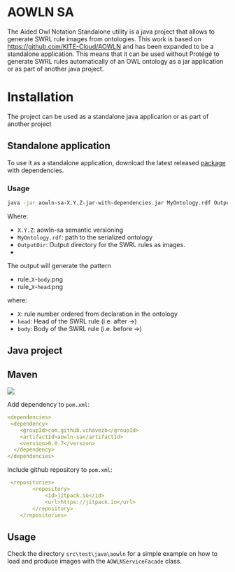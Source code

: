# AOWLN SA

The Aided Owl Notation Standalone utility is a java project that allows to generate SWRL rule images from ontologies.
This work is based on https://github.com/KITE-Cloud/AOWLN and has been expanded to be a standalone application.
This means that it can be used without Protégé to generate SWRL rules automatically of an OWL ontology as a jar application
or as part of another java project.

# Installation

The project can be used as a standalone java application or as part of another project

## Standalone application

To use it as a standalone application, download the latest released [package](https://github.com/vChavezB/aowln-sa/packages) with dependencies. 

### Usage

```bash
java -jar aowln-sa-X.Y.Z-jar-with-dependencies.jar MyOntology.rdf OutputDir
```

Where:
- `X.Y.Z`: aowln-sa semantic versioning
- `MyOntology.rdf`: path to the serialized ontology
- `OutputDir`: Output directory for the SWRL rules as images.
- 
The output will generate the pattern 

- rule_`X`-`body`.png
- rule_`X`-`head`.png

where:
- `X`: rule number ordered from declaration in the ontology
- `head`: Head of the SWRL rule (i.e. after ->)
- `body`: Body of the SWRL rule (i.e. before ->)

## Java project

## Maven

[![](https://jitpack.io/v/vChavezB/aowln-sa.svg)](https://jitpack.io/#vChavezB/aowln-sa)

Add dependency to `pom.xml`:

```yml
<dependencies>
 <dependency>
    <groupId>com.github.vchavezb</groupId>
    <artifactId>aowln-sa</artifactId>
    <version>0.0.7</version>
  </dependency>
</dependencies>
```

Include github repository to `pom.xml`:

```yml
 <repositories>
        <repository>
            <id>jitpack.io</id>
            <url>https://jitpack.io</url>
        </repository>
    </repositories>
```

## Usage

Check the directory `src\test\java\aowln` for a simple example on how to load and produce
images with the `AOWLNServiceFacade` class.



